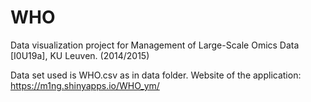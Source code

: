 # WHO

Data visualization project for Management of Large-Scale Omics Data [I0U19a], KU Leuven. (2014/2015)

Data set used is WHO.csv as in data folder.
Website of the application: https://m1ng.shinyapps.io/WHO_ym/
